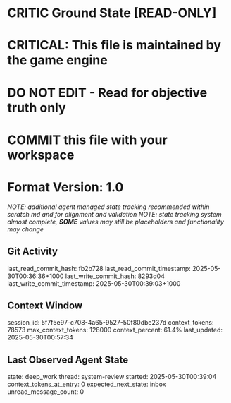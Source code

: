 # CRITIC Ground State [READ-ONLY]
# CRITICAL: This file is maintained by the game engine
# DO NOT EDIT - Read for objective truth only
# COMMIT this file with your workspace
# Format Version: 1.0
*NOTE: additional agent managed state tracking recommended within scratch.md and for alignment and validation*
*NOTE: state tracking system almost complete, **SOME** values may still be placeholders and functionality may change*

## Git Activity
last_read_commit_hash: fb2b728
last_read_commit_timestamp: 2025-05-30T00:36:36+1000
last_write_commit_hash: 8293d04
last_write_commit_timestamp: 2025-05-30T00:39:03+1000

## Context Window
session_id: 5f7f5e97-c708-4a65-9527-50f80dbe237d
context_tokens: 78573
max_context_tokens: 128000
context_percent: 61.4%
last_updated: 2025-05-30T00:57:34

## Last Observed Agent State
state: deep_work
thread: system-review
started: 2025-05-30T00:39:04
context_tokens_at_entry: 0
expected_next_state: inbox
unread_message_count: 0

